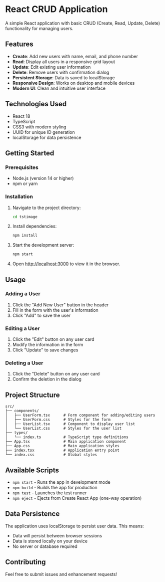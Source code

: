 # React CRUD Application

A simple React application with basic CRUD (Create, Read, Update, Delete) functionality for managing users.

## Features

- **Create**: Add new users with name, email, and phone number
- **Read**: Display all users in a responsive grid layout
- **Update**: Edit existing user information
- **Delete**: Remove users with confirmation dialog
- **Persistent Storage**: Data is saved to localStorage
- **Responsive Design**: Works on desktop and mobile devices
- **Modern UI**: Clean and intuitive user interface

## Technologies Used

- React 18
- TypeScript
- CSS3 with modern styling
- UUID for unique ID generation
- localStorage for data persistence

## Getting Started

### Prerequisites

- Node.js (version 14 or higher)
- npm or yarn

### Installation

1. Navigate to the project directory:
   ```bash
   cd tstimage
   ```

2. Install dependencies:
   ```bash
   npm install
   ```

3. Start the development server:
   ```bash
   npm start
   ```

4. Open [http://localhost:3000](http://localhost:3000) to view it in the browser.

## Usage

### Adding a User
1. Click the "Add New User" button in the header
2. Fill in the form with the user's information
3. Click "Add" to save the user

### Editing a User
1. Click the "Edit" button on any user card
2. Modify the information in the form
3. Click "Update" to save changes

### Deleting a User
1. Click the "Delete" button on any user card
2. Confirm the deletion in the dialog

## Project Structure

```
src/
├── components/
│   ├── UserForm.tsx      # Form component for adding/editing users
│   ├── UserForm.css      # Styles for the form
│   ├── UserList.tsx      # Component to display user list
│   └── UserList.css      # Styles for the user list
├── types/
│   └── index.ts          # TypeScript type definitions
├── App.tsx               # Main application component
├── App.css               # Main application styles
├── index.tsx             # Application entry point
└── index.css             # Global styles
```

## Available Scripts

- `npm start` - Runs the app in development mode
- `npm build` - Builds the app for production
- `npm test` - Launches the test runner
- `npm eject` - Ejects from Create React App (one-way operation)

## Data Persistence

The application uses localStorage to persist user data. This means:
- Data will persist between browser sessions
- Data is stored locally on your device
- No server or database required

## Contributing

Feel free to submit issues and enhancement requests! 